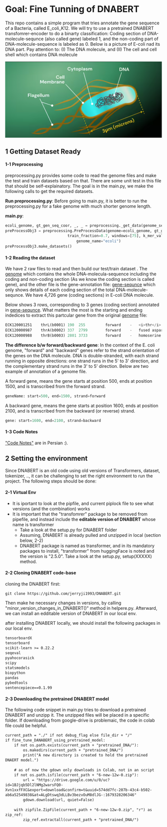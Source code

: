 # Goal: Fine Tunning of DNABERT
This repo contains a simple program that tries annotate the gene sequence of a Bacteria, called E_coli_K12. We will try to use a pretrained DNABERT transfomrer-encoder to do a binarty classification: Coding section of DNA-molecule-sequnce (also called gene) labeled 1, and the non-coding part of DNA-molecule-sequence is labeled as 0. Below is a picture of E-coli nad its DNA part. Pay attention to: (I) The DNA molecule, and (II) The cell and cell shell which contains DNA molecule

!["E_Coli_DNA](./img/E_coli_DNA.png)

## 1 Getting Dataset Ready
#### 1-1 Preprocessing
preprocessing.py provides some code to read the genome files and make the test and train datasets  based on that. There are some unit test in this file that should be self-explainatory. The goal is in the main.py, we make the following calls to get the required datasets.

**Run preprocessing.py**: Before going to main.py, it is better to run the preprocessing.py for a fake genome with much shorter genome length.

**main.py**:

```python
ecoli_genome, gt_gen_seq_coor, _, _ = preprocessing._get_data(genome_seq_dir="./E_coli_K12_MG1655_U00096.3.txt", gt_dir="./Gene_sequence.txt")
preProcessObj3 = preprocessing.PreProcessData(genome=ecoli_genome, gt_gen_seq_coor=gt_gen_seq_coor,
                            train_fraction=0.7, windows=[75], k_mer_val=6,
                                genome_name="ecoli")
preProcessObj3.make_datasets()
```


#### 1-2 Reading the dataset
We have 2 raw files to read and then build our test/train dataset . The [genome](./E_coli_K12_MG1655_U00096.3.txt) which contains the whole DNA-molecula-sequence including the coding and non-coding section (As we know the coding section is called gene), and the other file is the gene-annotation file: [gene-sequnce](./Gene_sequence.txt) which only shows details of each coding section of the total DNA-molecule-sequnce. We have 4,726 gene (coding sections) in E-coli DNA molecule.

Below shows 3 rows, corresponding to 3 genes (coding section) annotated in [gene-sequnce](./Gene_sequence.txt). What matters the most is the starting and ending indedices to extract this partcular gene from the original [genome](./E_coli_K12_MG1655_U00096.3.txt) file:
```python
ECK120001251	thrL(b0001)	190	 255	     forward	-	<i>thr</i> operon leader peptide	                ATG	TGA	ATGAAAC........GGGCTGA	b0001		
ECK120000987	thrA(b0002)	337	 2799	     forward	-	fused aspartate kinase/homoserine dehydrogenase 1	ATG	TGA	ATGCGAGTGTTGAAG......TGGAAGTTAGGAGTCTGA	b0002		
ECK120000988	thrB(b0003)	2801 3733	     forward	-	homoserine kinase	                                ATG	TAA	ATGGTTAAAGTTTAT.......CTGGAAAACTAA	b0003		
```

**The difference b/w forward/backward gene**: In the context of the E. coli genome, "forward" and "backward" genes refer to the strand orientation of the genes on the DNA molecule. DNA is double-stranded, with each strand running in opposite directions: one strand runs in the 5' to 3' direction, and the complementary strand runs in the 3' to 5' direction. Below are two example of annotation of a genome file.

A forward gene, means the gene starts at position 500, ends at position 1500, and is transcribed from the forward strand.
```python
geneName: start=500, end=1500, strand=forward
```

A backward gene, means the gene starts at position 1600, ends at position 2100, and is transcribed from the backward (or reverse) strand.
```python
gene: start=1600, end=2100, strand=backward
```

#### 1-3 Code Notes
["Code Notes"](./notes) are in Persian :).



## 2 Setting the environment
Since DNABERT is an old code using old versions of Transformers, dataset, tokenizer, .., it can be challenging to  set the right environment to run the project. The following steps should be done:

#### 2-1 Virtual Env
- It is iportant to look at the pipfile, and current piplock file to see what versions (and the combination) works
- It is important that the "transfomrer" package to be removed from pipefile, and instead include the **editable version of DNABERT** whose name is transformer
    - Take a look at the setup.py for DNABERT folder
    - Assuming, DNABERT is already pulled and unzipped in local (section below, 2-2)
    - DNABERT package is named as transformer, and in its mandatory packages to install, "transformer" from huggingFace is noted and the version is "2.5.0".  Take a look at the setup.py, setup(XXXXX) method.


#### 2-2 Cloning DNABERT code-base
cloning the DNABERT first:

```
git clone https://github.com/jerryji1993/DNABERT.git
```
Then make he necessary changes in versions, by calling "minor_version_changes_in_DNABERT()" method in helpere.py.
Afterward, we can install an edditable version of DNABERT in our local env.

after installing DNABERT locally, we should install the following packages in our local env.
```
tensorboardX
tensorboard
scikit-learn >= 0.22.2
seqeval
pyahocorasick
scipy
statsmodels
biopython
pandas
pybedtools
sentencepiece==0.1.99
```

#### 2-3 Downloading the pretrained DNABERT model
The following code snippet in main.py tries to download a pretrained DNABERT and unzipp it. The unzipped files will be placed in a specific folder.
If downloading from google-drive is problemaic, the code in colab file could be helpful.

```
current_path = "./" if not debug_flag else file_dir + "/"
if fine_tune_DANABERT_using_pretrained_model:
    if not os.path.exists(current_path + "pretrained_DNA/"):
        os.makedirs(current_path + "pretrained_DNA/")
        print("A new directory is created to hold the pretrained DNAERT model.")

    # as of now the gdown only downloads in Colab, not in an script
    if not os.path.isfile(current_path + "6-new-12w-0.zip"):
        url = "https://drive.google.com/u/0/uc?id=1BJjqb5Dl2lNMg2warsFQ0-Xvn1xxfFXC&export=download&confirm=t&uuid=574dd7fc-207b-43c4-b502-ab6a52549838&at=ALgDtswq3dLLBv3bezvOuM8dlJG-:1679328206346"
        gdown.download(url, quiet=False)

    with zipfile.ZipFile(current_path + "6-new-12w-0.zip", "r") as zip_ref:
        zip_ref.extractall(current_path + "pretrained_DNA/")
```
